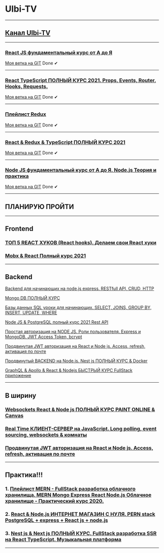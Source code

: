 # Ulbi-TV

---

## [Канал Ulbi-TV](https://www.youtube.com/channel/UCDzGdB9TTgFm8jRXn1tBdoA)

---

### [React JS фундаментальный курс от А до Я](https://www.youtube.com/watch?v=GNrdg3PzpJQ)

[Моя ветка на GIT](https://github.com/xdpiqbx/ulbi-tv/tree/react-js-fundamentals-course-09-08-2021) Done ✔

---

### [React TypeScript ПОЛНЫЙ КУРС 2021. Props, Events, Router, Hooks, Requests.](https://www.youtube.com/watch?v=92qcfeWxtnY)

[Моя ветка на GIT](https://github.com/xdpiqbx/ulbi-tv/tree/react-type-script-props-events-router-hook-req) Done ✔

---

### [Плейлист Redux](https://www.youtube.com/playlist?list=PL6DxKON1uLOHsBCJ_vVuvRsW84VnqmPp6)

[Моя ветка на GIT](https://github.com/xdpiqbx/ulbi-tv/tree/redux-playlist-10-2020) Done ✔

---

### [React & Redux & TypeScript ПОЛНЫЙ КУРС 2021](https://www.youtube.com/watch?v=ETWABFYv0GM)

[Моя ветка на GIT](https://github.com/xdpiqbx/ulbi-tv/tree/react-js-redux-type-script) Done ✔

---

### [Node JS фундаментальный курс от А до Я. Node.js Теория и практика](https://www.youtube.com/watch?v=243pQXC5Ebs)

[Моя ветка на GIT](https://github.com/xdpiqbx/ulbi-tv/tree/005-NodeJS-fundamentals-Nov-2021) Done ✔

---

## ПЛАНИРУЮ ПРОЙТИ

---

## Frontend

### [ТОП 5 REACT ХУКОВ (React hooks). Делаем свои React хуки](https://www.youtube.com/watch?v=ks8oftGP2oc)

### [Mobx & React Полный курс 2021](https://www.youtube.com/watch?v=jn-L1SFYdIc)

---

## Backend

[Backend для начинающих на node.js express. RESTfull API, CRUD, HTTP](https://www.youtube.com/watch?v=tKM44vPHU0U)

[Mongo DB ПОЛНЫЙ КУРС](https://www.youtube.com/watch?v=LNvmI8a9jwY)

[Базы данных SQL уроки для начинающих. SELECT, JOINS, GROUP BY, INSERT, UPDATE, WHERE](https://www.youtube.com/watch?v=IK6e1SFCdow)

[Node JS & PostgreSQL полный курс 2021 Rest API](https://www.youtube.com/watch?v=p3RFMEixUOE)

[Простая авторизация на NODE JS. Роли пользователя. Express и MongoDB. JWT Access Token, bcrypt](https://www.youtube.com/watch?v=d_aJdcDq6AY)

[Продвинутая JWT авторизация на React и Node js. Access, refresh, активация по почте](https://www.youtube.com/watch?v=fN25fMQZ2v0)

[Продвинутый BACKEND на Node.js. Nest js ПОЛНЫЙ КУРС & Docker](https://www.youtube.com/watch?v=dDeWWQWMM-Y)

[GraphQL & Apollo & React & Nodejs БЫСТРЫЙ КУРС FullStack приложение](https://www.youtube.com/watch?v=UTItsV_44K4)

---

## В ширину

### [Websockets React & Node js ПОЛНЫЙ КУРС PAINT ONLINE & Canvas](https://www.youtube.com/watch?v=KVeMsy4qCdg)

### [Real Time КЛИЕНТ-СЕРВЕР на JavaScript. Long polling, event sourcing, websockets & комнаты](https://www.youtube.com/watch?v=o43iiH4kGqg)

### [Продвинутая JWT авторизация на React и Node js. Access, refresh, активация по почте](https://www.youtube.com/watch?v=fN25fMQZ2v0)

---

## Практика!!!

### 1. [Плейлист MERN - FullStack разработка облачного хранилища. MERN Mongo Express React Node.js Облачное хранилище - Практический курс 2020.](https://www.youtube.com/playlist?list=PL6DxKON1uLOGd4E6kG6d5K-tsTFj-Deln)

### 2. [React & Node.js ИНТЕРНЕТ МАГАЗИН С НУЛЯ. PERN stack PostgreSQL + express + React js + node.js](https://www.youtube.com/watch?v=H2GCkRF9eko&list=PL6DxKON1uLOFJ5_dDcX7G1osKnsBlCaaT&index=2)

### 3. [Nest js & Next js ПОЛНЫЙ КУРС. FullStack разработка SSR на React TypeScript. Музыкальная платформа](https://www.youtube.com/watch?v=A0CfYSVzAZI&list=PL6DxKON1uLOFJ5_dDcX7G1osKnsBlCaaT&index=5)

---
